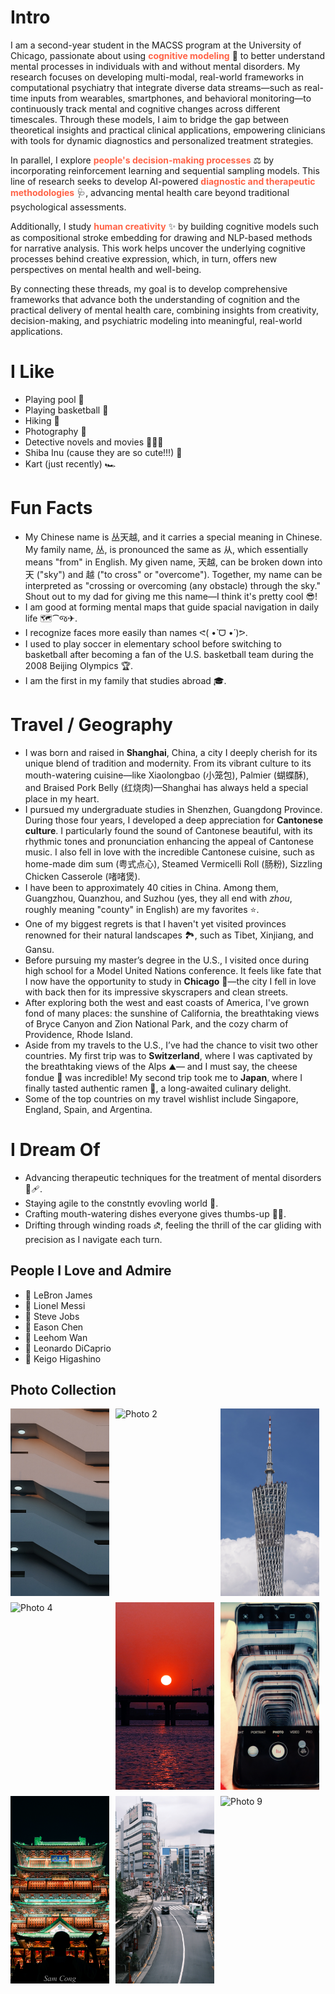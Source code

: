 # Intro

I am a second-year student in the MACSS program at the University of Chicago, passionate about using <b style="color:#FF6347;">cognitive modeling</b> 🧠 to better understand mental processes in individuals with and without mental disorders. My research focuses on developing multi-modal, real-world frameworks in computational psychiatry that integrate diverse data streams—such as real-time inputs from wearables, smartphones, and behavioral monitoring—to continuously track mental and cognitive changes across different timescales. Through these models, I aim to bridge the gap between theoretical insights and practical clinical applications, empowering clinicians with tools for dynamic diagnostics and personalized treatment strategies.

In parallel, I explore <b style="color:#FF6347;">people's decision-making processes</b> ⚖️ by incorporating reinforcement learning and sequential sampling models. This line of research seeks to develop AI-powered <b style="color:#FF6347;">diagnostic and therapeutic methodologies</b> 🩺, advancing mental health care beyond traditional psychological assessments.

Additionally, I study <b style="color:#FF6347;"> human creativity</b> ✨ by building cognitive models such as compositional stroke embedding for drawing and NLP-based methods for narrative analysis. This work helps uncover the underlying cognitive processes behind creative expression, which, in turn, offers new perspectives on mental health and well-being.

By connecting these threads, my goal is to develop comprehensive frameworks that advance both the understanding of cognition and the practical delivery of mental health care, combining insights from creativity, decision-making, and psychiatric modeling into meaningful, real-world applications.

# I Like

- Playing pool 🎱
- Playing basketball 🏀
- Hiking 🥾
- Photography 📸
- Detective novels and movies 🕵🏻‍♂️
- Shiba Inu (cause they are so cute!!!) 🐶
- Kart (just recently) 🏎️

# Fun Facts

- My Chinese name is 丛天越, and it carries a special meaning in Chinese. My family name, 丛, is pronounced the same as 从, which essentially means "from" in English. My given name, 天越, can be broken down into 天 ("sky") and 越 ("to cross" or "overcome"). Together, my name can be interpreted as "crossing or overcoming (any obstacle) through the sky." Shout out to my dad for giving me this name—I think it's pretty cool 😎!
- I am good at forming mental maps that guide spacial navigation in daily life 🗺️⁀જ✈︎. 
- I recognize faces more easily than names ᕙ(  •̀ ᗜ •́  )ᕗ. 
- I used to play soccer in elementary school before switching to basketball after becoming a fan of the U.S. basketball team during the 2008 Beijing Olympics 🏆.
- I am the first in my family that studies abroad 🎓.

# Travel / Geography

- I was born and raised in **Shanghai**, China, a city I deeply cherish for its unique blend of tradition and modernity. From its vibrant culture to its mouth-watering cuisine—like Xiaolongbao (小笼包), Palmier (蝴蝶酥), and Braised Pork Belly (红烧肉)—Shanghai has always held a special place in my heart.
- I pursued my undergraduate studies in Shenzhen, Guangdong Province. During those four years, I developed a deep appreciation for **Cantonese culture**. I particularly found the sound of Cantonese beautiful, with its rhythmic tones and pronunciation enhancing the appeal of Cantonese music. I also fell in love with the incredible Cantonese cuisine, such as home-made dim sum (粤式点心), Steamed Vermicelli Roll (肠粉), Sizzling Chicken Casserole (啫啫煲). 
- I have been to approximately 40 cities in China. Among them, Guangzhou, Quanzhou, and Suzhou (yes, they all end with *zhou*, roughly meaning "county" in English) are my favorites ⭐.   
- One of my biggest regrets is that I haven't yet visited provinces renowned for their natural landscapes 🏞️, such as Tibet, Xinjiang, and Gansu.
- Before pursuing my master’s degree in the U.S., I visited once during high school for a Model United Nations conference. It feels like fate that I now have the opportunity to study in **Chicago** 🌇—the city I fell in love with back then for its impressive skyscrapers and clean streets.
- After exploring both the west and east coasts of America, I've grown fond of many places: the sunshine of California, the breathtaking views of Bryce Canyon and Zion National Park, and the cozy charm of Providence, Rhode Island.
- Aside from my travels to the U.S., I’ve had the chance to visit two other countries. My first trip was to **Switzerland**, where I was captivated by the breathtaking views of the Alps ⛰️— and I must say, the cheese fondue 🧀 was incredible! My second trip took me to **Japan**, where I finally tasted authentic ramen 🍜, a long-awaited culinary delight.
- Some of the top countries on my travel wishlist include Singapore, England, Spain, and Argentina. 

# I Dream Of

- Advancing therapeutic techniques for the treatment of mental disorders 🧠🩹.
- Staying agile to the constntly evovling world 🎯.
- Crafting mouth-watering dishes everyone gives thumbs-up 👨‍🍳.
- Drifting through winding roads ⛐, feeling the thrill of the car gliding with precision as I navigate each turn.

## People I Love and Admire

- 🧡 LeBron James
- 💛 Lionel Messi
- 💚 Steve Jobs
- 🩵 Eason Chen
- 💙 Leehom Wan
- 💜 Leonardo DiCaprio
- 🩷 Keigo Higashino

## Photo Collection
<div style="display: flex; flex-wrap: wrap; gap: 10px;">
  <img src="images/photography/img1.JPG" alt="Photo 1" style="width: calc(33.33% - 10px); height: 300px; object-fit: cover;">
  <img src="images/photography/img2.JPG" alt="Photo 2" style="width: calc(33.33% - 10px); height: 300px; object-fit: cover;">
  <img src="images/photography/img3.JPG" alt="Photo 3" style="width: calc(33.33% - 10px); height: 300px; object-fit: cover;">
  <img src="images/photography/img4.JPG" alt="Photo 4" style="width: calc(33.33% - 10px); height: 300px; object-fit: cover;">
  <img src="images/photography/img5.JPG" alt="Photo 5" style="width: calc(33.33% - 10px); height: 300px; object-fit: cover;">
  <img src="images/photography/img6.JPG" alt="Photo 6" style="width: calc(33.33% - 10px); height: 300px; object-fit: cover;">
  <img src="images/photography/img7.JPG" alt="Photo 7" style="width: calc(33.33% - 10px); height: 300px; object-fit: cover;">
  <img src="images/photography/img8.JPG" alt="Photo 8" style="width: calc(33.33% - 10px); height: 300px; object-fit: cover;">
  <img src="images/photography/img9.JPG" alt="Photo 9" style="width: calc(33.33% - 10px); height: 300px; object-fit: cover;">
</div>

